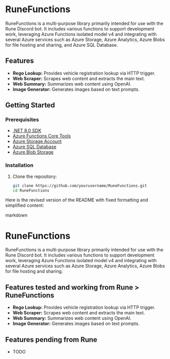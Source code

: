 # RuneFunctions

RuneFunctions is a multi-purpose library primarily intended for use with the Rune Discord bot. It includes various functions to support development work, leveraging Azure Functions isolated model v4 and integrating with several Azure services such as Azure Storage, Azure Analytics, Azure Blobs for file hosting and sharing, and Azure SQL Database.

## Features

- **Rego Lookup:** Provides vehicle registration lookup via HTTP trigger.
- **Web Scraper:** Scrapes web content and extracts the main text.
- **Web Summary:** Summarizes web content using OpenAI.
- **Image Generator:** Generates images based on text prompts.

## Getting Started

### Prerequisites

- [.NET 8.0 SDK](https://dotnet.microsoft.com/download/dotnet/8.0)
- [Azure Functions Core Tools](https://docs.microsoft.com/azure/azure-functions/functions-run-local)
- [Azure Storage Account](https://azure.microsoft.com/services/storage/)
- [Azure SQL Database](https://azure.microsoft.com/services/sql-database/)
- [Azure Blob Storage](https://azure.microsoft.com/services/storage/blobs/)

### Installation

1. Clone the repository:

   ```bash
   git clone https://github.com/yourusername/RuneFunctions.git
   cd RuneFunctions
Here is the revised version of the README with fixed formatting and simplified content:

markdown

# RuneFunctions

RuneFunctions is a multi-purpose library primarily intended for use with the Rune Discord bot. 
It includes various functions to support development work, leveraging Azure Functions isolated model v4 and integrating with several Azure services such as Azure Storage, Azure Analytics, Azure Blobs for file hosting and sharing.

## Features tested and working from Rune > RuneFunctions 

- **Rego Lookup:** Provides vehicle registration lookup via HTTP trigger.
- **Web Scraper:** Scrapes web content and extracts the main text.
- **Web Summary:** Summarizes web content using OpenAI.
- **Image Generator:** Generates images based on text prompts.

## Features pending from Rune
- TODO

